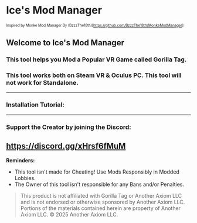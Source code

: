 # Ice's Mod Manager
<sup><sub>Inspired by Monke Mod Manager By (BzzzThe18th)[https://github.com/BzzzThe18th/MonkeModManager]</sub></sup>

## Welcome to Ice's Mod Manager
### This tool helps you Mod a Popular VR Game called Gorilla Tag.
### This tool works both on Steam VR & Oculus PC. This tool will not work for Standalone.
------------------------------------------------------------------------------------------
### Installation Tutorial:

------------------------------------------------------------------------------------------
### Support the Creator by joining the Discord:
https://discord.gg/xHrsf6fMuM
------------------------------------------------------------------------------------------
**Reminders:**
- This tool isn't made for Cheating! Use Mods Responsibly in Modded Lobbies.
- The Owner of this tool isn't responsible for any Bans and/or Penalties. 
> This product is not affiliated with Gorilla Tag or Another Axiom LLC and is not endorsed or otherwise sponsored by Another Axiom LLC. Portions of the materials contained herein are property of Another Axiom LLC. © 2025 Another Axiom LLC.
